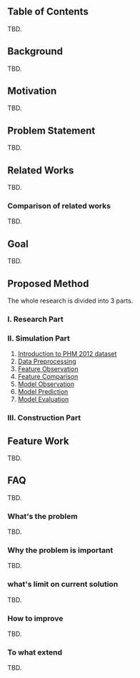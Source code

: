 ## Table of Contents

TBD.

## Background

TBD.

## Motivation

TBD.

## Problem Statement

TBD.

## Related Works

TBD.

### Comparison of related works

TBD.

## Goal

TBD.

## Proposed Method

The whole research is divided into 3  parts.

### I. Research Part
### II. Simulation Part

1. [Introduction to PHM 2012 dataset](./01-introduction-to-phm-2012-dataset.md)
2. [Data Preprocessing](./02-data-preprocessing.md)
3. [Feature Observation](./03-feature-observation.md)
4. [Feature Comparison](./04-feature-comparison.md)
5. [Model Observation](./05-model-observation.md)
6. [Model Prediction](./06-model-prediction.md)
7. [Model Evaluation](./07-model-evaluation.md)

### III. Construction Part

## Feature Work

TBD.

## FAQ

TBD.

### What's the problem

TBD.

### Why the problem is important

TBD.

### what's limit on current solution

TBD.

### How to improve

TBD.

### To what extend

TBD.
